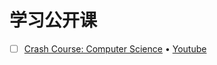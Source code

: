 # 学习公开课

- [ ] [Crash Course: Computer Science](https://www.bilibili.com/video/BV1EW411u7th) &bull; [Youtube](https://youtube.com/playlist?list=PLH2l6uzC4UEW0s7-KewFLBC1D0l6XRfye)
